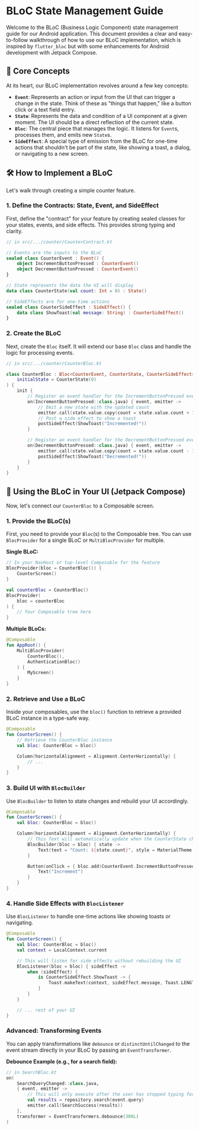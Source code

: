 # BLoC State Management Guide

Welcome to the BLoC (Business Logic Component) state management guide for our Android application. This document provides a clear and easy-to-follow walkthrough of how to use our BLoC implementation, which is inspired by `flutter_bloc` but with some enhancements for Android development with Jetpack Compose.

## 🚀 Core Concepts

At its heart, our BLoC implementation revolves around a few key concepts:

-   **`Event`**: Represents an action or input from the UI that can trigger a change in the state. Think of these as "things that happen," like a button click or a text field entry.
-   **`State`**: Represents the data and condition of a UI component at a given moment. The UI should be a direct reflection of the current state.
-   **`Bloc`**: The central piece that manages the logic. It listens for `Event`s, processes them, and emits new `State`s.
-   **`SideEffect`**: A special type of emission from the BLoC for one-time actions that shouldn't be part of the state, like showing a toast, a dialog, or navigating to a new screen.

## 🛠️ How to Implement a BLoC

Let's walk through creating a simple counter feature.

### 1. Define the Contracts: State, Event, and SideEffect

First, define the "contract" for your feature by creating sealed classes for your states, events, and side effects. This provides strong typing and clarity.

```kotlin
// in src/.../counter/CounterContract.kt

// Events are the inputs to the BLoC
sealed class CounterEvent : Event() {
    object IncrementButtonPressed : CounterEvent()
    object DecrementButtonPressed : CounterEvent()
}

// State represents the data the UI will display
data class CounterState(val count: Int = 0) : State()

// SideEffects are for one-time actions
sealed class CounterSideEffect : SideEffect() {
    data class ShowToast(val message: String) : CounterSideEffect()
}
```

### 2. Create the BLoC

Next, create the `Bloc` itself. It will extend our base `Bloc` class and handle the logic for processing events.

```kotlin
// in src/.../counter/CounterBloc.kt

class CounterBloc : Bloc<CounterEvent, CounterState, CounterSideEffect>(
    initialState = CounterState(0)
) {
    init {
        // Register an event handler for the IncrementButtonPressed event
        on(IncrementButtonPressed::class.java) { event, emitter ->
            // Emit a new state with the updated count
            emitter.call(state.value.copy(count = state.value.count + 1))
            // Post a side effect to show a toast
            postSideEffect(ShowToast("Incremented!"))
        }

        // Register an event handler for the DecrementButtonPressed event
        on(DecrementButtonPressed::class.java) { event, emitter ->
            emitter.call(state.value.copy(count = state.value.count - 1))
            postSideEffect(ShowToast("Decremented!"))
        }
    }
}
```

## 🎨 Using the BLoC in Your UI (Jetpack Compose)

Now, let's connect our `CounterBloc` to a Composable screen.

### 1. Provide the BLoC(s)

First, you need to provide your `Bloc`(s) to the Composable tree. You can use `BlocProvider` for a single BLoC or `MultiBlocProvider` for multiple.

**Single BLoC:**
```kotlin
// In your NavHost or top-level Composable for the feature
BlocProvider(bloc = CounterBloc()) {
    CounterScreen()
}
```

```kotlin
val counterBloc = CounterBloc()
BlocProvider(
    bloc = counterBloc
) {
    // Your Composable tree here
}
```

**Multiple BLoCs:**
```kotlin
@Composable
fun AppRoot() {
    MultiBlocProvider(
        CounterBloc(),
        AuthenticationBloc()
    ) {
        MyScreen()
    }
}
```

### 2. Retrieve and Use a BLoC

Inside your composables, use the `bloc()` function to retrieve a provided BLoC instance in a type-safe way.

```kotlin
@Composable
fun CounterScreen() {
    // Retrieve the CounterBloc instance
    val bloc: CounterBloc = bloc()

    Column(horizontalAlignment = Alignment.CenterHorizontally) {
        // ...
    }
}
```

### 3. Build UI with `BlocBuilder`

Use `BlocBuilder` to listen to state changes and rebuild your UI accordingly.

```kotlin
@Composable
fun CounterScreen() {
    val bloc: CounterBloc = bloc()

    Column(horizontalAlignment = Alignment.CenterHorizontally) {
        // This Text will automatically update when the CounterState changes
        BlocBuilder(bloc = bloc) { state ->
            Text(text = "Count: ${state.count}", style = MaterialTheme.typography.h4)
        }

        Button(onClick = { bloc.add(CounterEvent.IncrementButtonPressed) }) {
            Text("Increment")
        }
    }
}
```

### 4. Handle Side Effects with `BlocListener`

Use `BlocListener` to handle one-time actions like showing toasts or navigating.

```kotlin
@Composable
fun CounterScreen() {
    val bloc: CounterBloc = bloc()
    val context = LocalContext.current

    // This will listen for side effects without rebuilding the UI
    BlocListener(bloc = bloc) { sideEffect ->
        when (sideEffect) {
            is CounterSideEffect.ShowToast -> {
                Toast.makeText(context, sideEffect.message, Toast.LENGTH_SHORT).show()
            }
        }
    }

    // ... rest of your UI
}
```

### Advanced: Transforming Events

You can apply transformations like `debounce` or `distinctUntilChanged` to the event stream directly in your BLoC by passing an `EventTransformer`.

**Debounce Example (e.g., for a search field):**

```kotlin
// in SearchBloc.kt
on(
    SearchQueryChanged::class.java,
    { event, emitter ->
        // This will only execute after the user has stopped typing for 300ms
        val results = repository.search(event.query)
        emitter.call(SearchSuccess(results))
    },
    transformer = EventTransformers.debounce(300L)
)
```